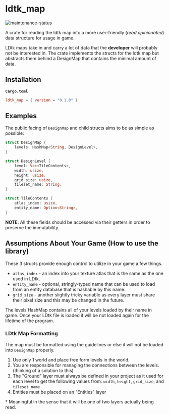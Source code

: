 # ldtk_map
![maintenance-status](https://img.shields.io/badge/maintenance-actively--developed-brightgreen.svg)

A crate for reading the ldtk map into a more user-friendly (*read opinionated*) data structure for usage in game.

LDtk maps take in and carry a lot of data that the __developer__ will probably not be interested in.
The crate implements the structs for the ldtk map but abstracts them behind a DesignMap that contains the minimal amount of data.

## Installation
**`Cargo.toml`**

```toml
ldtk_map = { version = "0.1.0" }
```

## Examples
The public facing of `DesignMap` and child structs aims to be as simple as possible:
```rust
struct DesignMap {
    levels: HashMap<String, DesignLevel>,
}

struct DesignLevel {
    level: Vec<TileContents>,
    width: usize,
    height: usize,
    grid_size: usize,
    tileset_name: String,
}

struct TileContents {
    atlas_index: usize,
    entity_name: Option<String>,
}
```
**NOTE**: All these fields should be accessed via their getters in order to preserve the immutability.

## Assumptions About Your Game (How to use the library)
These 3 structs provide enough control to utilize in your game a few things. 
- `atlas_index` - an index into your texture atlas that is the same as the one used in LDtk.
- `entity_name` - optional, stringly-typed name that can be used to load from an entity database that is hashable by this name.
- `grid_size` - another slightly tricky variable as every layer must share their pixel size and this may be changed in the future.

The levels HashMap contains all of your levels loaded by their name in game. 
Once your LDtk file is loaded it will be not loaded again for the lifetime of the program.

### LDtk Map Formatting
The map must be formatted using the guidelines or else it will not be loaded into `DesignMap` properly.
1. Use only 1 world and place free form levels in the world.
2. You are responsible for managing the connections between the levels. (thinking of a solution to this)
3. The "Ground" layer must always be defined in your project as it used for each level to get the following values from: `width`, `height`, `grid_size`, and `tileset_name`
4. Entities must be placed on an "Entities" layer

\* Meaningful in the sense that it will be one of two layers actually being read.







